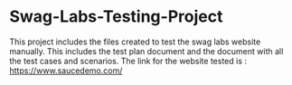 # Swag-Labs-Testing-Project
This project includes the files created to test the swag labs website manually. This includes the test plan document and the document with all the test cases and scenarios.
The link for the website tested is :
https://www.saucedemo.com/
